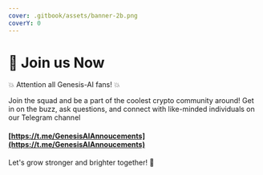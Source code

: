 ```yaml
---
cover: .gitbook/assets/banner-2b.png
coverY: 0
---
```


# 🤝 Join us Now

💥 Attention all Genesis-AI fans! 💥&#x20;

Join the squad and be a part of the coolest crypto community around! Get in on the buzz, ask questions, and connect with like-minded individuals on our Telegram channel&#x20;

#### [https://t.me/GenesisAIAnnoucements](https://t.me/GenesisAIAnnoucements)<mark style="color:blue;"></mark>

Let's grow stronger and brighter together! 🌟
